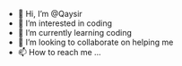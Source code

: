 - 👋 Hi, I’m @Qaysir
- 👀 I’m interested in coding 
- 🌱 I’m currently learning coding 
- 💞️ I’m looking to collaborate on helping me
- 📫 How to reach me ...

<!---
Qaysir/Qaysir is a ✨ special ✨ repository because its `README.md` (this file) appears on your GitHub profile.
You can click the Preview link to take a look at your changes.
--->

